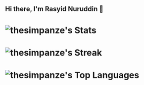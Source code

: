 ## Hi there, I'm Rasyid Nuruddin 👋

# ![thesimpanze's Stats](https://github-readme-stats.vercel.app/api?username=thesimpanze&theme=react&show_icons=true&hide_border=true&count_private=true)
# ![thesimpanze's Streak](https://github-readme-streak-stats.herokuapp.com/?user=thesimpanze&theme=react&hide_border=true)
# ![thesimpanze's Top Languages](https://github-readme-stats.vercel.app/api/top-langs/?username=thesimpanze&theme=react&show_icons=true&hide_border=true&layout=compact)
<!--
**thesimpanze/thesimpanze** is a ✨ _special_ ✨ repository because its `README.md` (this file) appears on your GitHub profile.

Here are some ideas to get you started:

- 🔭 I’m currently working on ...
- 🌱 I’m currently learning ...
- 👯 I’m looking to collaborate on ...
- 🤔 I’m looking for help with ...
- 💬 Ask me about ...
- 📫 How to reach me: ...
- 😄 Pronouns: ...
- ⚡ Fun fact: ...
-->
